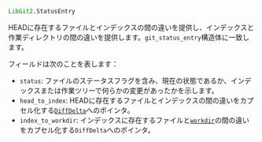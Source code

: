 ```julia
LibGit2.StatusEntry
```

HEADに存在するファイルとインデックスの間の違いを提供し、インデックスと作業ディレクトリの間の違いを提供します。`git_status_entry`構造体に一致します。

フィールドは次のことを表します：

  * `status`: ファイルのステータスフラグを含み、現在の状態であるか、インデックスまたは作業ツリーで何らかの変更があったかを示します。
  * `head_to_index`: HEADに存在するファイルとインデックスの間の違いをカプセル化する[`DiffDelta`](@ref)へのポインタ。
  * `index_to_workdir`: インデックスに存在するファイルと[`workdir`](@ref)の間の違いをカプセル化する`DiffDelta`へのポインタ。
